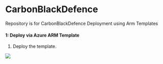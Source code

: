 # CarbonBlackDefence

Repository is for CarbonBlackDefence Deployment using Arm Templates


#### 1: Deploy via Azure ARM Template #####

1.  Deploy the template.

<a href="https://portal.azure.com/#create/Microsoft.Template/uri/https%3A%2F%2Fraw.githubusercontent.com%2Frvanaparthi%2FAzureFunctions%2Fmaster%2FDataConnectors%2FCarbonBlackDefense%2Fazure-arm-templates%2Fazuredeploy_CarbonBlackDefense_FunctionApp_Template.json" target="_blank">
   <img src="https://aka.ms/deploytoazurebutton""/>
</a>


